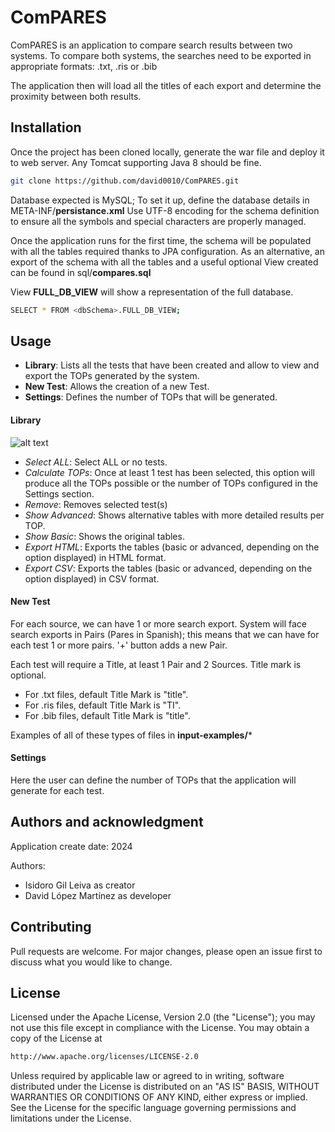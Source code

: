 # ComPARES

ComPARES is an application to compare search results between two systems.
To compare both systems, the searches need to be exported in appropriate formats: .txt, .ris or .bib

The application then will load all the titles of each export and determine the proximity between both results.

## Installation

Once the project has been cloned locally, generate the war file and deploy it to web server.
Any Tomcat supporting Java 8 should be fine.

```bash
git clone https://github.com/david0010/ComPARES.git
```
Database expected is MySQL; To set it up, define the database details in META-INF/**persistance.xml**
Use UTF-8 encoding for the schema definition to ensure all the symbols and special characters are properly managed.

Once the application runs for the first time, the schema will be populated with all the tables required thanks to JPA configuration. As an alternative, an export of the schema with all the tables and a useful optional View created can be found in sql/**compares.sql**

View **FULL_DB_VIEW** will show a representation of the full database.
```bash
SELECT * FROM <dbSchema>.FULL_DB_VIEW;
```

## Usage

- **Library**: Lists all the tests that have been created and allow to view and export the TOPs generated by the system.
- **New Test**: Allows the creation of a new Test.
- **Settings**: Defines the number of TOPs that will be generated.

#### Library

![alt text](https://github.com/david0010/ComPARES/blob/main/image.jpg?raw=true)

- *Select ALL*: Select ALL or no tests.
- *Calculate TOPs*: Once at least 1 test has been selected, this option will produce all the TOPs possible or the number of TOPs configured in the Settings section.
- *Remove*: Removes selected test(s)
- *Show Advanced*: Shows alternative tables with more detailed results per TOP.
- *Show Basic*: Shows the original tables.
- *Export HTML*: Exports the tables (basic or advanced, depending on the option displayed) in HTML format.
- *Export CSV*: Exports the tables (basic or advanced, depending on the option displayed) in CSV format.

#### New Test
For each source, we can have 1 or more search export. System will face search exports in Pairs (Pares in Spanish); this means that we can have for each test 1 or more pairs. '+' button adds a new Pair.

Each test will require a Title, at least 1 Pair and 2 Sources. Title mark is optional.
- For .txt files, default Title Mark is "title".
- For .ris files, default Title Mark is "TI".
- For .bib files, default Title Mark is "title".

Examples of all of these types of files in **input-examples/***

#### Settings
Here the user can define the number of TOPs that the application will generate for each test.

## Authors and acknowledgment
Application create date: 2024

Authors:
- Isidoro Gil Leiva as creator
- David López Martínez as developer

## Contributing

Pull requests are welcome. For major changes, please open an issue first
to discuss what you would like to change.

## License

Licensed under the Apache License, Version 2.0 (the "License"); you may not use this file except in compliance with the License. You may obtain a copy of the License at
```bash
http://www.apache.org/licenses/LICENSE-2.0
```

Unless required by applicable law or agreed to in writing, software distributed under the License is distributed on an "AS IS" BASIS, WITHOUT WARRANTIES OR CONDITIONS OF ANY KIND, either express or implied. See the License for the specific language governing permissions and limitations under the License.